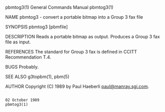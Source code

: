 pbmtog3(1)                                                                              General Commands Manual                                                                             pbmtog3(1)

NAME
       pbmtog3 - convert a portable bitmap into a Group 3 fax file

SYNOPSIS
       pbmtog3 [pbmfile]

DESCRIPTION
       Reads a portable bitmap as output.  Produces a Group 3 fax file as input.

REFERENCES
       The standard for Group 3 fax is defined in CCITT Recommendation T.4.

BUGS
       Probably.

SEE ALSO
       g3topbm(1), pbm(5)

AUTHOR
       Copyright (C) 1989 by Paul Haeberli <paul@manray.sgi.com>.

                                                                                            02 October 1989                                                                                 pbmtog3(1)
